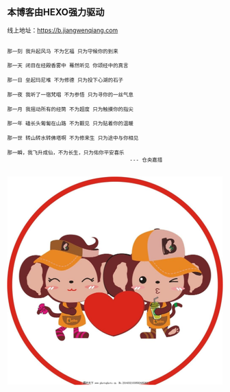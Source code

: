 ## 本博客由HEXO强力驱动

线上地址：https://b.jiangwenqiang.com

```html

那一刻 我升起风马 不为乞福 只为守候你的到来

那一天 闭目在经殿香雾中 蓦然听见 你颂经中的真言

那一日 垒起玛尼堆 不为修德 只为投下心湖的石子

那一夜 我听了一宿梵唱 不为参悟 只为寻你的一丝气息

那一月 我摇动所有的经筒 不为超度 只为触摸你的指尖

那一年 磕长头匍匐在山路 不为觐见 只为贴着你的温暖

那一世 转山转水转佛塔啊 不为修来生 只为途中与你相见

那一瞬，我飞升成仙，不为长生，只为佑你平安喜乐
                                        --- 仓央嘉措
                                        
```
![](./uploads/index.jpg)
